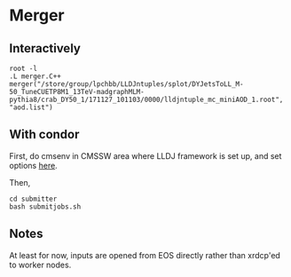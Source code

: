 # Merger


## Interactively
```
root -l
.L merger.C++
merger("/store/group/lpchbb/LLDJntuples/splot/DYJetsToLL_M-50_TuneCUETP8M1_13TeV-madgraphMLM-pythia8/crab_DY50_1/171127_101103/0000/lldjntuple_mc_miniAOD_1.root", "aod.list")
```

## With condor
First, do cmsenv in CMSSW area where LLDJ framework is set up, and set options [here](https://github.com/DisplacedHiggs/Merger/blob/master/submitter/submitjobs.sh#L4-L8).

Then, 
```
cd submitter
bash submitjobs.sh
```

## Notes
At least for now, inputs are opened from EOS directly rather than xrdcp'ed to worker nodes.  
